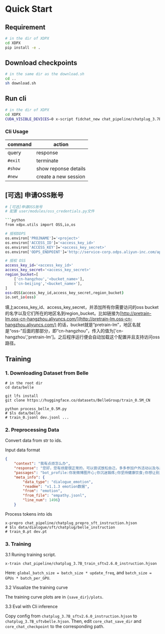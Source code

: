 # Quick Start

## Requirement
```bash
# in the dir of XDPX
cd XDPX
pip install -e .
```

## Download checkpoints
```bash
# in the same dir as the download.sh
cd ..
sh download.sh
```


## Run cli
```bash
# in the dir of XDPX
cd XDPX
CUDA_VISIBLE_DEVICES=0 x-script fidchat_new chat_pipeline/chatplug_3.7B_sftv2.6.0_instruction.hjson
```


### Cli Usage
| command | action               |
|---------|----------------------|
| query   | response             |
| `#exit` | terminate            |
| `#show` | show reponse details |
| `#new`  | create a new session |



## [可选] 申请OSS账号 

```bash
# [可选]申请OSS账号
# 配置 user/modules/oss_credentials.py文件

```python
from xdpx.utils import OSS,io,os

# 授权ODPS
os.environ['PROJNAME']='<project>'
os.environ['ACCESS_ID']='<access_key_id>'
os.environ['ACCESS_KEY']='<access_key_secret>'
os.environ['ODPS_ENDPOINT']='http://service-corp.odps.aliyun-inc.com/api'

# 授权 OSS
access_key_id='<access_key_id>'
access_key_secret='<access_key_secret>'
region_bucket=[
    ['cn-hangzhou','<bucket_name>'],
    ['cn-beijing','<bucket_name>'],
]
oss=OSS(access_key_id,access_key_secret,region_bucket)
io.set_io(oss)
```

填上access_key_id、access_key_secret，并添加所有你需要访问的oss bucket的名字以及它们所在的地区名到region_bucket。比如链接为[http://pretrain-lm.oss-cn-hangzhou.aliyuncs.com/](http://pretrain-lm.oss-cn-hangzhou.aliyuncs.com/) 的话，bucket就是“pretrain-lm”，地区名就是“oss-”后面的那部分，即“cn-hangzhou”，传入的值为['cn-hangzhou','pretrain-lm']。之后程序运行便会自动加载这个配置并且支持访问oss路径。


## Training

### 1. Downloading Dataset from Belle

```
# in the root dir
cd data/belle

git lfs install
git clone https://huggingface.co/datasets/BelleGroup/train_0.5M_CN

python process_belle_0.5M.py 
# $ls data/belle 
# train_0.jsonl dev.jsonl ...
```

### 2. Preprocessing Data

Convert data from str to ids.



Input data format

```json
{
    "context": "我有点烦怎么办", 
    "response": "您好，您有烦是很正常的，可以尝试放松自己，多多参加户外活动以及与朋友的交流，这样可以让自己的情绪得到释放。如果您有负面情绪，也可以咨询专业的心理咨询师，以释放压力。", 
    "passages": "bot_profile:你发微博图开心;你沉迷锻炼;你坚持健康饮食;你想让别人觉得你很酷;你也是;;;knowledge: 方式一：找亲朋好友倾诉。把自己的不顺心的事情和自己的亲朋好友诉说之后，可以起到发泄排解的作用，这样自己的心里会好受很多。方式二;;;knowledge: 方式一：找亲朋好友倾诉。把自己的不顺心的事情和自己的亲朋好友诉说之后，可以起到发泄排解的作用，这样自己的心里会好受很多。方式二：找方法解决掉烦心事。如果这个烦心事可以通过的自己的努力去得以解决，那么自己或者找同伴帮忙一起去解决他，方式三：如果暂时无法解决可以选择性的忘记它或者转移自己的注意力，去做自己喜欢的事情，让自己尽快摆脱不好的情绪。以上是小编提供的几种方式，希望更够帮助小伙伴们。;;;knowledge: 每个人都会有每个人的烦恼，我们的生活经历不同，遇见的事情人物也不同，所以会碰到不一样的烦恼。但是有烦恼也是很正常的，只要看我们如何去对待。那么，下面小编为大家;;;knowledge: 觉得很烦的原因有很多种，或是由于工作还有生活的压力导致，有事情没有和朋友和家人倾述，长时间下去有可能会得抑郁。根据你的情况，建议要乐观点，凡事不要钻牛角尖，应当;;;knowledge: 问题描述： 你好，心烦,有时候是人多想了.总是想到一些将来会发生的事情,这对一个人的心理就形成了压力。缓解压力的方法：大声吼1到2分钟将心里的怨气发泄出来；;;;knowledge: 特别烦，首先应注意对情绪进行调节。保持情绪平稳并舒缓心理压力，可以找朋友或家人倾诉心声，将内心不愉快的事情吐露出来，有利于缓解心理压力改善情绪，进而缓解心烦。", 
    "meta_info": {
        "data_type": "dialogue_emotion", 
        "readme": "v1.1.3 emotion数据", 
        "from": "emotion", 
        "from_file": "empathy.jsonl", 
        "line_num": 1496}
    }
```


Process tokens into ids

```
x-prepro chat_pipeline/chatplug_prepro_sft_instruction.hjson
# $ls data/dialogue/sft/chatplug/belle_instruction 
# train_0.pt dev.pt
```


### 3. Training

3.1 Runing training script.

```
x-train chat_pipeline/chatplug_3.7B_train_sftv2.6.0_instruction.hjson
```

Here: `global_batch_size = batch_size * update_freq`, and `batch_size = GPUs * batch_per_GPU`. 


3.2 Visualize the training curve

The training curve plots are in `{save_dir}/plots`.

3.3 Eval with Cli inference

Copy config from `chatplug_3.7B_sftv2.6.0_instruction.hjson` to `chatplug_3.7B_sftvbelle.hjson`.
Then, edit `core_chat_save_dir` and `core_chat_checkpoint` to the corresponding path.

